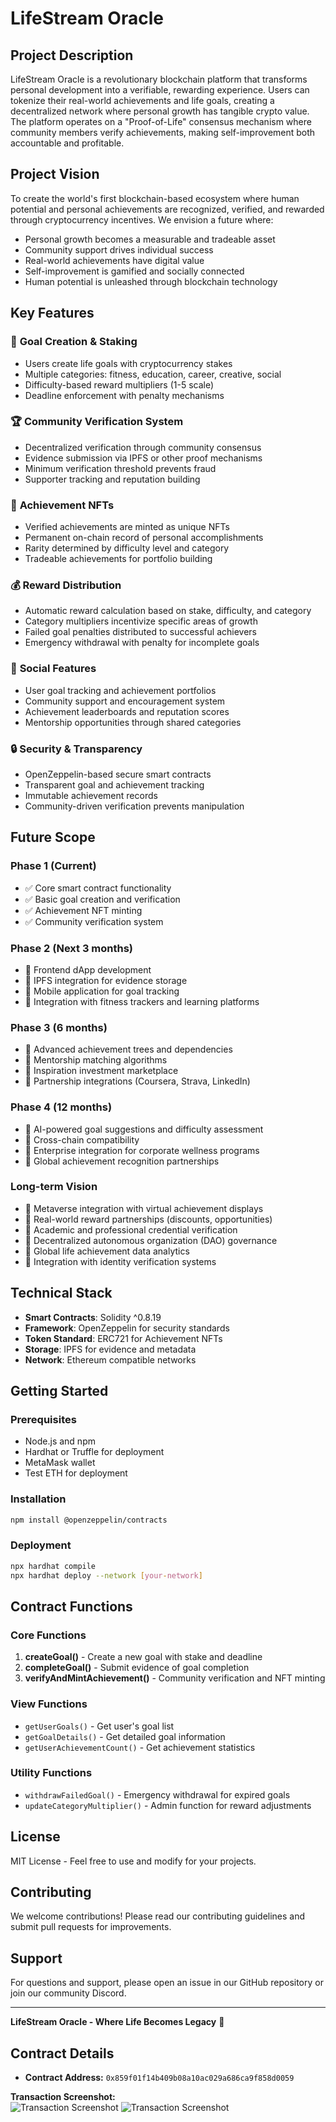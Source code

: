 # LifeStream Oracle

## Project Description

LifeStream Oracle is a revolutionary blockchain platform that transforms personal development into a verifiable, rewarding experience. Users can tokenize their real-world achievements and life goals, creating a decentralized network where personal growth has tangible crypto value. The platform operates on a "Proof-of-Life" consensus mechanism where community members verify achievements, making self-improvement both accountable and profitable.

## Project Vision

To create the world's first blockchain-based ecosystem where human potential and personal achievements are recognized, verified, and rewarded through cryptocurrency incentives. We envision a future where:

- Personal growth becomes a measurable and tradeable asset
- Community support drives individual success
- Real-world achievements have digital value
- Self-improvement is gamified and socially connected
- Human potential is unleashed through blockchain technology

## Key Features

### 🎯 **Goal Creation & Staking**
- Users create life goals with cryptocurrency stakes
- Multiple categories: fitness, education, career, creative, social
- Difficulty-based reward multipliers (1-5 scale)
- Deadline enforcement with penalty mechanisms

### 🏆 **Community Verification System**
- Decentralized verification through community consensus
- Evidence submission via IPFS or other proof mechanisms
- Minimum verification threshold prevents fraud
- Supporter tracking and reputation building

### 💎 **Achievement NFTs**
- Verified achievements are minted as unique NFTs
- Permanent on-chain record of personal accomplishments
- Rarity determined by difficulty level and category
- Tradeable achievements for portfolio building

### 💰 **Reward Distribution**
- Automatic reward calculation based on stake, difficulty, and category
- Category multipliers incentivize specific areas of growth
- Failed goal penalties distributed to successful achievers
- Emergency withdrawal with penalty for incomplete goals

### 🤝 **Social Features**
- User goal tracking and achievement portfolios
- Community support and encouragement system
- Achievement leaderboards and reputation scores
- Mentorship opportunities through shared categories

### 🔒 **Security & Transparency**
- OpenZeppelin-based secure smart contracts
- Transparent goal and achievement tracking
- Immutable achievement records
- Community-driven verification prevents manipulation

## Future Scope

### Phase 1 (Current)
- ✅ Core smart contract functionality
- ✅ Basic goal creation and verification
- ✅ Achievement NFT minting
- ✅ Community verification system

### Phase 2 (Next 3 months)
- 🔄 Frontend dApp development
- 🔄 IPFS integration for evidence storage
- 🔄 Mobile application for goal tracking
- 🔄 Integration with fitness trackers and learning platforms

### Phase 3 (6 months)
- 🔄 Advanced achievement trees and dependencies
- 🔄 Mentorship matching algorithms
- 🔄 Inspiration investment marketplace
- 🔄 Partnership integrations (Coursera, Strava, LinkedIn)

### Phase 4 (12 months)
- 🔄 AI-powered goal suggestions and difficulty assessment
- 🔄 Cross-chain compatibility
- 🔄 Enterprise integration for corporate wellness programs
- 🔄 Global achievement recognition partnerships

### Long-term Vision
- 🔄 Metaverse integration with virtual achievement displays
- 🔄 Real-world reward partnerships (discounts, opportunities)
- 🔄 Academic and professional credential verification
- 🔄 Decentralized autonomous organization (DAO) governance
- 🔄 Global life achievement data analytics
- 🔄 Integration with identity verification systems

## Technical Stack

- **Smart Contracts**: Solidity ^0.8.19
- **Framework**: OpenZeppelin for security standards
- **Token Standard**: ERC721 for Achievement NFTs
- **Storage**: IPFS for evidence and metadata
- **Network**: Ethereum compatible networks

## Getting Started

### Prerequisites
- Node.js and npm
- Hardhat or Truffle for deployment
- MetaMask wallet
- Test ETH for deployment

### Installation
```bash
npm install @openzeppelin/contracts
```

### Deployment
```bash
npx hardhat compile
npx hardhat deploy --network [your-network]
```

## Contract Functions

### Core Functions
1. **createGoal()** - Create a new goal with stake and deadline
2. **completeGoal()** - Submit evidence of goal completion
3. **verifyAndMintAchievement()** - Community verification and NFT minting

### View Functions
- `getUserGoals()` - Get user's goal list
- `getGoalDetails()` - Get detailed goal information
- `getUserAchievementCount()` - Get achievement statistics

### Utility Functions
- `withdrawFailedGoal()` - Emergency withdrawal for expired goals
- `updateCategoryMultiplier()` - Admin function for reward adjustments

## License

MIT License - Feel free to use and modify for your projects.

## Contributing

We welcome contributions! Please read our contributing guidelines and submit pull requests for improvements.

## Support

For questions and support, please open an issue in our GitHub repository or join our community Discord.

---

**LifeStream Oracle - Where Life Becomes Legacy** 🌟


## Contract Details

- **Contract Address:** `0x859f01f14b409b08a10ac029a686ca9f858d0059`

**Transaction Screenshot:**  
![Transaction Screenshot](https://drive.google.com/uc?export=view&id=10zdRAGB7wqWU4rwonCOoG3gB9FXOVTHI)
![Transaction Screenshot](https://drive.google.com/uc?export=view&id=1Xcq9FF4prQxDT9SeVcaghwuPmKhgZI1M)  

